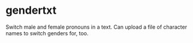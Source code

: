 # gendertxt
Switch male and female pronouns in a text. Can upload a file of character names to switch genders for, too.
